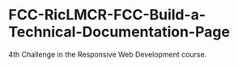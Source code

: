 # FCC-RicLMCR-FCC-Build-a-Technical-Documentation-Page
4th Challenge in the Responsive Web Development course. 
